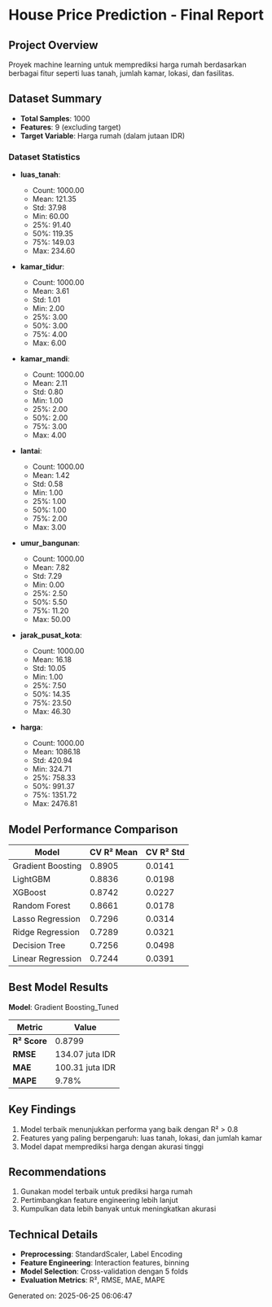 # House Price Prediction - Final Report

## Project Overview
Proyek machine learning untuk memprediksi harga rumah berdasarkan berbagai fitur seperti luas tanah, jumlah kamar, lokasi, dan fasilitas.

## Dataset Summary
- **Total Samples**: 1000
- **Features**: 9 (excluding target)
- **Target Variable**: Harga rumah (dalam jutaan IDR)

### Dataset Statistics
- **luas_tanah**:
  - Count: 1000.00
  - Mean: 121.35
  - Std: 37.98
  - Min: 60.00
  - 25%: 91.40
  - 50%: 119.35
  - 75%: 149.03
  - Max: 234.60

- **kamar_tidur**:
  - Count: 1000.00
  - Mean: 3.61
  - Std: 1.01
  - Min: 2.00
  - 25%: 3.00
  - 50%: 3.00
  - 75%: 4.00
  - Max: 6.00

- **kamar_mandi**:
  - Count: 1000.00
  - Mean: 2.11
  - Std: 0.80
  - Min: 1.00
  - 25%: 2.00
  - 50%: 2.00
  - 75%: 3.00
  - Max: 4.00

- **lantai**:
  - Count: 1000.00
  - Mean: 1.42
  - Std: 0.58
  - Min: 1.00
  - 25%: 1.00
  - 50%: 1.00
  - 75%: 2.00
  - Max: 3.00

- **umur_bangunan**:
  - Count: 1000.00
  - Mean: 7.82
  - Std: 7.29
  - Min: 0.00
  - 25%: 2.50
  - 50%: 5.50
  - 75%: 11.20
  - Max: 50.00

- **jarak_pusat_kota**:
  - Count: 1000.00
  - Mean: 16.18
  - Std: 10.05
  - Min: 1.00
  - 25%: 7.50
  - 50%: 14.35
  - 75%: 23.50
  - Max: 46.30

- **harga**:
  - Count: 1000.00
  - Mean: 1086.18
  - Std: 420.94
  - Min: 324.71
  - 25%: 758.33
  - 50%: 991.37
  - 75%: 1351.72
  - Max: 2476.81



## Model Performance Comparison
| Model | CV R² Mean | CV R² Std |
|-------|------------|-----------|
| Gradient Boosting | 0.8905 | 0.0141 |
| LightGBM | 0.8836 | 0.0198 |
| XGBoost | 0.8742 | 0.0227 |
| Random Forest | 0.8661 | 0.0178 |
| Lasso Regression | 0.7296 | 0.0314 |
| Ridge Regression | 0.7289 | 0.0321 |
| Decision Tree | 0.7256 | 0.0498 |
| Linear Regression | 0.7244 | 0.0391 |


## Best Model Results

**Model**: Gradient Boosting_Tuned

| Metric | Value |
|--------|-------|
| **R² Score** | 0.8799 |
| **RMSE** | 134.07 juta IDR |
| **MAE** | 100.31 juta IDR |
| **MAPE** | 9.78% |


## Key Findings
1. Model terbaik menunjukkan performa yang baik dengan R² > 0.8
2. Features yang paling berpengaruh: luas tanah, lokasi, dan jumlah kamar
3. Model dapat memprediksi harga dengan akurasi tinggi

## Recommendations
1. Gunakan model terbaik untuk prediksi harga rumah
2. Pertimbangkan feature engineering lebih lanjut
3. Kumpulkan data lebih banyak untuk meningkatkan akurasi

## Technical Details
- **Preprocessing**: StandardScaler, Label Encoding
- **Feature Engineering**: Interaction features, binning
- **Model Selection**: Cross-validation dengan 5 folds
- **Evaluation Metrics**: R², RMSE, MAE, MAPE

Generated on: 2025-06-25 06:06:47
